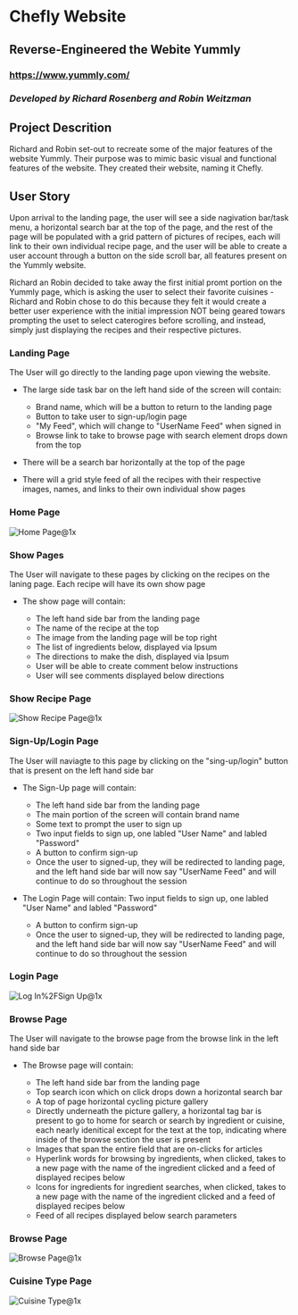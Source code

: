 # Chefly Website
## Reverse-Engineered the Webite Yummly
### https://www.yummly.com/
### *Developed by Richard Rosenberg and Robin Weitzman*
## Project Descrition
Richard and Robin set-out to recreate some of the major features of the website Yummly. Their purpose was to mimic basic visual and functional features of the website. They created their website, naming it Chefly. 
## User Story
<p>Upon arrival to the landing page, the user will see a side nagivation bar/task menu, a horizontal search bar at the top of the page, and the rest of the page will be populated with a grid pattern of pictures of recipes, each will link to their own individual recipe page, and the user will be able to create a user account through a button on the side scroll bar, all features present on the Yummly website. 
<p>Richard an Robin decided to take away the first initial promt portion on the Yummly page, which is asking the user to select their favorite cuisines - Richard and Robin chose to do this because they felt it would create a better user experience with the initial impression NOT being geared towars prompting the uset to select caterogires before scrolling, and instead, simply just  displaying the recipes and their respective pictures. 



### Landing Page 
The User will go directly to the landing page upon viewing the website.
- The large side task bar on the left hand side of the screen will contain:

    - Brand name, which will be a button to return to the landing page
    - Button to take user to sign-up/login page
    - "My Feed", which will change to "UserName Feed" when signed in 
    - Browse link to take to browse page with search element drops down from the top
- There will be a search bar horizontally at the top of the page
- There will a grid style feed of all the recipes with their respective images, names, and links to their own individual show pages
### Home Page
![Home Page@1x](https://media.git.generalassemb.ly/user/35272/files/b3bbe180-a447-11eb-9dfe-4dd9d9b9aff3)

### Show Pages
The User will navigate to these pages by clicking on the recipes on the laning page. Each recipe will have its own show page
- The show page will contain:

    - The left hand side bar from the landing page
    - The name of the recipe at the top
    - The image from the landing page will be top right
    - The list of ingredients below, displayed via Ipsum
    - The directions to make the dish, displayed via Ipsum
    - User will be able to create comment below instructions
    - User will see comments displayed below directions
### Show Recipe Page
![Show Recipe Page@1x](https://media.git.generalassemb.ly/user/35272/files/d8b05480-a447-11eb-9565-ef39febd7ad4)

### Sign-Up/Login Page
The User will naviagte to this page by clicking on the "sing-up/login" button that is present on the left hand side bar
- The Sign-Up page will contain:

    - The left hand side bar from the landing page
    - The main portion of the screen will contain brand name
    - Some text to prompt the user to sign up
    - Two input fields to sign up, one labled "User Name" and labled "Password"
    - A button to confirm sign-up
    - Once the user to signed-up, they will be redirected to landing page, and the left hand side bar will now say "UserName Feed" and will continue to do so throughout the session
- The Login Page will contain:
Two input fields to sign up, one labled "User Name" and labled "Password"
    - A button to confirm sign-up
    - Once the user to signed-up, they will be redirected to landing page, and the left hand side bar will now say "UserName Feed" and will continue to do so throughout the session

### Login Page
![Log In%2FSign Up@1x](https://media.git.generalassemb.ly/user/35272/files/c6ceb180-a447-11eb-86ea-32b7ee5f6ba9)

### Browse Page
The User will navigate to the browse page from the browse link in the left hand side bar
- The Browse page will contain:

    - The left hand side bar from the landing page
    - Top search icon which on click drops down a horizontal search bar
     - A top of page horizontal cycling picture gallery
    - Directly underneath the picture gallery, a horizontal tag bar is present to go to home for search or search by ingredient or cuisine, each nearly idenitical except for the text at the top, indicating where inside of the browse section the user is present
    - Images that span the entire field that are on-clicks for articles
    - Hyperlink words for browsing by ingredients, when clicked, takes to a new page with the name of the ingredient clicked and a feed of displayed recipes below
    - Icons for ingredients for ingredient searches, when clicked, takes to a new page with the name of the ingredient clicked and a feed of displayed recipes below
    - Feed of all recipes displayed below search parameters

### Browse Page
![Browse Page@1x](https://media.git.generalassemb.ly/user/35272/files/414b0180-a447-11eb-970a-ba686f48572f)

### Cuisine Type Page
![Cuisine Type@1x](https://media.git.generalassemb.ly/user/35272/files/6e97af80-a447-11eb-9434-af758fd12969)

